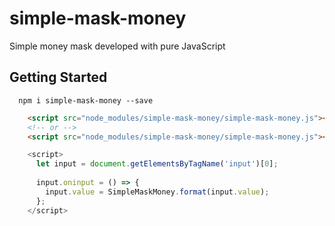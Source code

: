 # simple-mask-money
Simple money mask developed with pure JavaScript
## Getting Started

```shell
  npm i simple-mask-money --save
```
```html
    <script src="node_modules/simple-mask-money/simple-mask-money.js"></script>
    <!-- or -->
    <script src="node_modules/simple-mask-money/simple-mask-money.js"></script>
```
```javascript 
    <script>
      let input = document.getElementsByTagName('input')[0];
      
      input.oninput = () => {
        input.value = SimpleMaskMoney.format(input.value);
      };
    </script>
````
